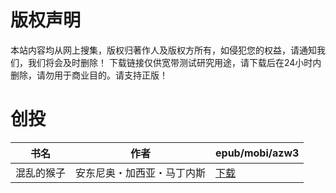 # 版权声明

本站内容均从网上搜集，版权归著作人及版权方所有，如侵犯您的权益，请通知我们，我们将会及时删除！ 下载链接仅供宽带测试研究用途，请下载后在24小时内删除，请勿用于商业目的。请支持正版！

# 创投

| 书名 | 作者 | epub/mobi/azw3 |
| --- | --- | --- |
| 混乱的猴子 | 安东尼奥・加西亚・马丁内斯 | [下载](https://url89.ctfile.com/f/31084289-1357043758-daa7b0?p=8866) |
